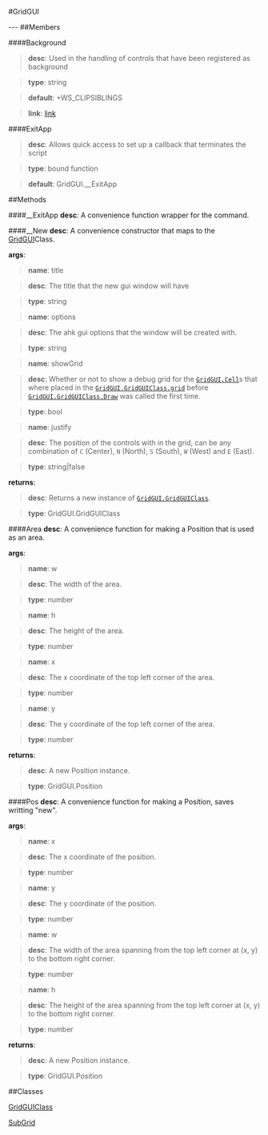 #GridGUI
<figure markdown="1">

</figure>
---
##Members

####Background

> **desc**: Used in the handling of controls that have been registered as background

> **type**: string

> **default**: +WS_CLIPSIBLINGS

> **link**: [link](https://docs.microsoft.com/en-us/windows/win32/winmsg/window-styles)

####ExitApp

> **desc**: Allows quick access to set up a callback that terminates the script

> **type**: bound function

> **default**: GridGUI.__ExitApp

##Methods

####__ExitApp
**desc**: A convenience function wrapper for the command.

####__New
**desc**: A convenience constructor that maps to the [GridGUI](../GridGUI/)Class.

**args**:

> **name**: title

> **desc**: The title that the new gui window will have

> **type**: string

> **name**: options

> **desc**: The ahk gui options that the window will be created with.

> **type**: string

> **name**: showGrid

> **desc**: Whether or not to show a debug grid for the [`GridGUI.Cell`](../Cell/)s that where placed in the [`GridGUI.GridGUIClass.grid`](../GridGUIClass/#grid) before [`GridGUI.GridGUIClass.Draw`](../GridGUIClass/#draw) was called the first time.

> **type**: bool

> **name**: justify

> **desc**: The position of the controls with in the grid, can be any combination of `C` (Center), `N` (North), `S` (South), `W` (West) and `E` (East).

> **type**: string|false

**returns**:

> **desc**: Returns a new instance of [`GridGUI.GridGUIClass`](../GridGUIClass/).

> **type**: GridGUI.GridGUIClass

####Area
**desc**: A convenience function for making a Position that is used as an area.

**args**:

> **name**: w

> **desc**: The width of the area.

> **type**: number

> **name**: h

> **desc**: The height of the area.

> **type**: number

> **name**: x

> **desc**: The x coordinate of the top left corner of the area.

> **type**: number

> **name**: y

> **desc**: The y coordinate of the top left corner of the area.

> **type**: number

**returns**:

> **desc**: A new Position instance.

> **type**: GridGUI.Position

####Pos
**desc**: A convenience function for making a Position, saves writting "new".

**args**:

> **name**: x

> **desc**: The x coordinate of the position.

> **type**: number

> **name**: y

> **desc**: The y coordinate of the position.

> **type**: number

> **name**: w

> **desc**: The width of the area spanning from the top left corner at (x, y) to the bottom right corner.

> **type**: number

> **name**: h

> **desc**: The height of the area spanning from the top left corner at (x, y) to the bottom right corner.

> **type**: number

**returns**:

> **desc**: A new Position instance.

> **type**: GridGUI.Position

##Classes

[GridGUIClass](../GridGUIClass/)

[SubGrid](../SubGrid/)

